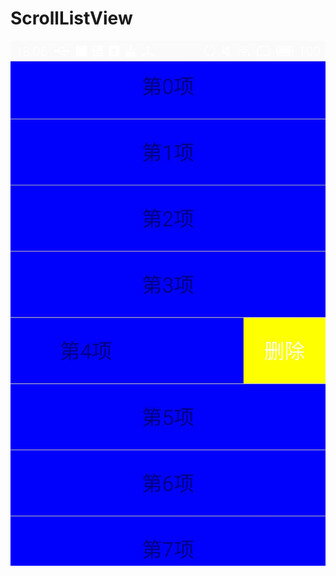 # ScrollListView
![image](https://github.com/vincent890120/ScrollListView/blob/master/app/src/main/pic/pic.jpg)
